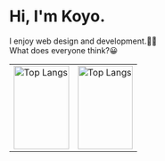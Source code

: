 # Hi, I'm Koyo.
I enjoy web design and development.👨‍💻
<br />
What does everyone think?😀

<table>
<tr>
<td>
<img alt="Top Langs" height="150px" width="100%" src="https://github-readme-stats.vercel.app/api/top-langs/?username=koyo-code&layout=compact&show_icons=true" />
</td>
<td>
<img alt="Top Langs" height="150px" width="100%" src="https://skillicons.dev/icons?i=html,css,js,ts,threejs,react,nextjs,astro,vite,php,github,vscode&perline=5" />
</td>
</tr>
</table>

